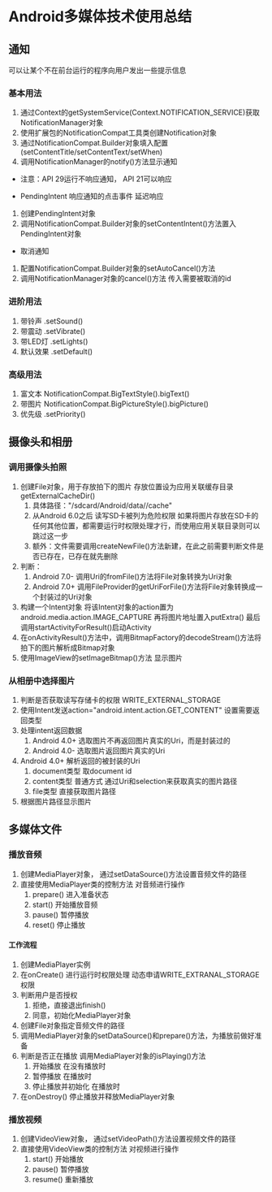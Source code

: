 # Android多媒体技术使用总结

## 通知
可以让某个不在前台运行的程序向用户发出一些提示信息
### 基本用法
1. 通过Context的getSystemService(Context.NOTIFICATION_SERVICE)获取NotificationManager对象
2. 使用扩展包的NotificationCompat工具类创建Notification对象
3. 通过NotificationCompat.Builder对象填入配置(setContentTitle/setContentText/setWhen)
4. 调用NotificationManager的notify()方法显示通知
- 注意：API 29运行不响应通知， API 21可以响应

- PendingIntent 响应通知的点击事件 延迟响应
1. 创建PendingIntent对象 
2. 调用NotificationCompat.Builder对象的setContentIntent()方法置入PendingIntent对象 

- 取消通知
1. 配置NotificationCompat.Builder对象的setAutoCancel()方法
2. 调用NotificationManager对象的cancel()方法 传入需要被取消的id

### 进阶用法 
1. 带铃声 .setSound()
2. 带震动 .setVibrate()
3. 带LED灯 .setLights()
4. 默认效果 .setDefault()

### 高级用法
1. 富文本 NotificationCompat.BigTextStyle().bigText()
2. 带图片 NotificationCompat.BigPictureStyle().bigPicture()
3. 优先级 .setPriority()

## 摄像头和相册
### 调用摄像头拍照
1. 创建File对象，用于存放拍下的图片 存放位置设为应用关联缓存目录getExternalCacheDir() 
   1. 具体路径："/sdcard/Android/data/<package name>/cache"
   2. 从Android 6.0之后 读写SD卡被列为危险权限 如果将图片存放在SD卡的任何其他位置，都需要运行时权限处理才行，而使用应用关联目录则可以跳过这一步
   3. 额外：文件需要调用createNewFile()方法新建，在此之前需要判断文件是否已存在，已存在就先删除
2. 判断：
   1. Android 7.0- 调用Uri的fromFile()方法将File对象转换为Uri对象
   2. Android 7.0+ 调用FileProvider的getUriForFile()方法将File对象转换成一个封装过的Uri对象
3. 构建一个Intent对象 将该Intent对象的action置为android.media.action.IMAGE_CAPTURE 再将图片地址置入putExtra() 最后调用startActivityForResult()启动Activity
4. 在onActivityResult()方法中，调用BitmapFactory的decodeStream()方法将拍下的图片解析成Bitmap对象
5. 使用ImageView的setImageBitmap()方法 显示图片

### 从相册中选择图片
1. 判断是否获取读写存储卡的权限 WRITE_EXTERNAL_STORAGE
2. 使用Intent发送action="android.intent.action.GET_CONTENT" 设置需要返回类型
3. 处理intent返回数据 
   1. Android 4.0+ 选取图片不再返回图片真实的Uri，而是封装过的
   2. Android 4.0- 选取图片返回图片真实的Uri
4. Android 4.0+ 解析返回的被封装的Uri
   1. document类型 取document id
   2. content类型 普通方式 通过Uri和selection来获取真实的图片路径
   3. file类型 直接获取图片路径
5. 根据图片路径显示图片

## 多媒体文件
### 播放音频
1. 创建MediaPlayer对象， 通过setDataSource()方法设置音频文件的路径
2. 直接使用MediaPlayer类的控制方法 对音频进行操作
   1. prepare() 进入准备状态
   2. start() 开始播放音频
   3. pause() 暂停播放
   4. reset() 停止播放

#### 工作流程
1. 创建MediaPlayer实例
2. 在onCreate() 进行运行时权限处理 动态申请WRITE_EXTRANAL_STORAGE权限
3. 判断用户是否授权
   1. 拒绝，直接退出finish() 
   2. 同意，初始化MediaPlayer对象
4. 创建File对象指定音频文件的路径
5. 调用MediaPlayer对象的setDataSource()和prepare()方法，为播放前做好准备
6. 判断是否正在播放 调用MediaPlayer对象的isPlaying()方法
   1. 开始播放 在没有播放时
   2. 暂停播放 在播放时
   3. 停止播放并初始化 在播放时
7. 在onDestroy() 停止播放并释放MediaPlayer对象

### 播放视频
1. 创建VideoView对象， 通过setVideoPath()方法设置视频文件的路径
2. 直接使用VideoView类的控制方法 对视频进行操作
   1. start() 开始播放
   2. pause() 暂停播放
   3. resume() 重新播放